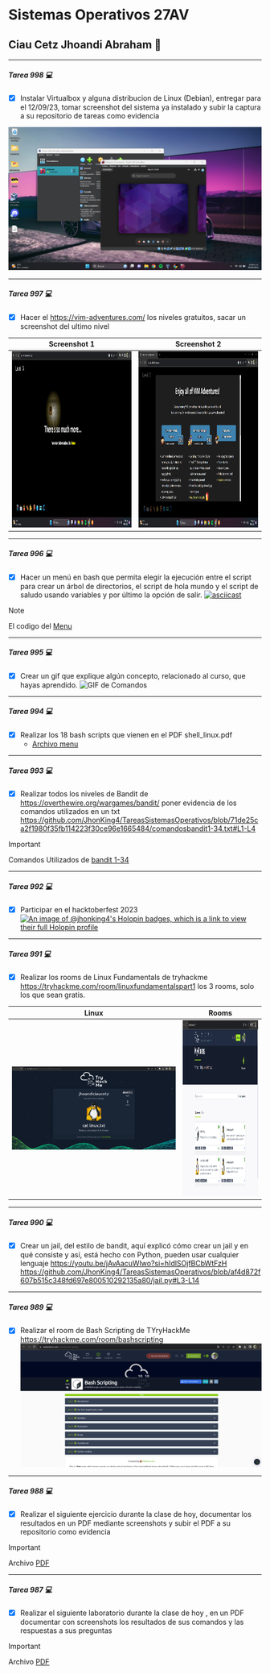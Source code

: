 # Sistemas Operativos 27AV
## Ciau Cetz Jhoandi Abraham 👋
_____
#####  Tarea 998 💻
- [x] Instalar Virtualbox y alguna distribucion de Linux (Debian), entregar para el 12/09/23, tomar screenshot del sistema ya instalado y subir la captura a su repositorio de tareas como evidencia

<a href="https://github.com/JhonKing4/TareasSistemasOperativos/blob/main/SS%20Debian.png" target="_blank"> <img src="/SS Debian.png"/></a>  
_____
#####  Tarea 997  💻
- [x] Hacer el https://vim-adventures.com/ los niveles gratuitos, sacar un screenshot del ultimo nivel

| Screenshot 1  | Screenshot 2  | 
|---|---|
| <a href="https://github.com/JhonKing4/TareasSistemasOperativos/blob/main/VIM.png" target="_blank"> <img src="/VIM.png" width="450" height="350"/></a> |  <a href="https://github.com/JhonKing4/TareasSistemasOperativos/blob/main/VIMAdventure.png" target="_blank"> <img src="/VIMAdventure.png" width="450" height="350"/></a> |  

_____
#####  Tarea 996  💻
- [x] Hacer un menú en bash que permita elegir la ejecución entre el script para crear un árbol de directorios, el script de hola mundo y el script de saludo usando variables y por último la opción de salir.
[![asciicast](https://asciinema.org/a/608837.svg)](https://asciinema.org/a/608837)

> [!NOTE]
> El codigo del
> <a href="https://github.com/JhonKing4/TareasSistemasOperativos/blob/main/menu.sh" target="_blank"> Menu</a>


_____
#####  Tarea 995  💻
- [x] Crear un gif que explique algún concepto, relacionado al curso, que hayas aprendido.
![GIF de Comandos](https://github.com/JhonKing4/TareasSistemasOperativos/blob/main/Comandos.gif)

_____
#####  Tarea 994  💻
- [x] Realizar los 18 bash scripts que vienen en el PDF shell_linux.pdf
  - [Archivo menu](./actividad1/seis/menu.sh)
_____
#####  Tarea 993  💻
- [x] Realizar todos los niveles de Bandit de https://overthewire.org/wargames/bandit/ poner evidencia de los comandos utilizados en un txt
https://github.com/JhonKing4/TareasSistemasOperativos/blob/71de25ca2f1980f35fb114223f30ce96e1665484/comandosbandit1-34.txt#L1-L4
> [!IMPORTANT]
> Comandos Utilizados de 
> <a href="https://github.com/JhonKing4/TareasSistemasOperativos/blob/main/comandosbandit1-34.txt" target="_blank"> bandit 1-34 </a>
_____
#####  Tarea 992  💻
- [x] Participar en el hacktoberfest 2023
      [![An image of @jhonking4's Holopin badges, which is a link to view their full Holopin profile](https://holopin.me/jhonking4)](https://holopin.io/@jhonking4)
_____
#####  Tarea 991 💻
- [x] Realizar los rooms de Linux Fundamentals de tryhackme https://tryhackme.com/room/linuxfundamentalspart1  los 3 rooms, solo los que sean gratis.

| Linux  | Rooms  | 
|---|---|
| <a href="https://github.com/JhonKing4/TareasSistemasOperativos/blob/main/tryHackMeLinux.png" target="_blank"> <img src="/tryHackMeLinux.png" width="auto" height="auto"/></a> |  <a href="https://github.com/JhonKing4/TareasSistemasOperativos/blob/main/tryHackMeRooms.png" target="_blank"> <img src="/tryHackMeRooms.png" width="400" height="350"/></a> |  


_____
#####  Tarea 990  💻
- [x] Crear un jail, del estilo de bandit, aquí explicó cómo crear un jail y en qué consiste y así, está hecho con Python, pueden usar cualquier lenguaje https://youtu.be/jAvAacuWlwo?si=hIdlSOjfBCbWtFzH
      https://github.com/JhonKing4/TareasSistemasOperativos/blob/af4d872f607b515c348fd697e800510292135a80/jail.py#L3-L14
_____
#####  Tarea 989  💻
- [x] Realizar el room de Bash Scripting de TYryHackMe https://tryhackme.com/room/bashscripting
<a href="https://github.com/JhonKing4/TareasSistemasOperativos/blob/main/tryHackMeBash.png" target="_blank"> <img src="/tryHackMeBash.png"/></a>  
_____
#####  Tarea 988  💻
- [x] Realizar el siguiente ejercicio durante la clase de hoy, documentar los resultados en un PDF mediante screenshots y subir el PDF a su repositorio como evidencia
> [!IMPORTANT]
> Archivo
> <a href="https://github.com/JhonKing4/TareasSistemasOperativos/blob/main/tarea988.pdf" target="_blank"> PDF </a>
_____
#####  Tarea 987  💻
- [x] Realizar el siguiente laboratorio durante la clase de hoy , en un PDF documentar con screenshots los resultados de sus comandos y las respuestas a sus preguntas
> [!IMPORTANT]
> Archivo
> <a href="https://github.com/JhonKing4/TareasSistemasOperativos/blob/main/tarea987.pdf" target="_blank"> PDF </a>
